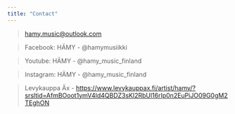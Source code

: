 ```yaml
---
title: "Contact"
---
```


> hamy.music@outlook.com

> Facebook: HÄMY - @hamymusiikki

> Youtube: HÄMY - @hamy_music_finland

> Instagram: HÄMY - @hamy_music_finland

> Levykauppa Äx - https://www.levykauppax.fi/artist/hamy/?srsltid=AfmBOoot1ymV4ld4QBDZ3sKl2RbUl16rIp0n2EuPiJO09G0gM2TEghON 


